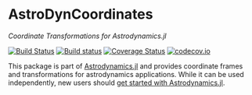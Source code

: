 # AstroDynCoordinates

*Coordinate Transformations for Astrodynamics.jl*

[![Build Status][travis-badge]][travis-url] [![Build status][av-badge]][av-url] [![Coverage Status][coveralls-badge]][coveralls-url] [![codecov.io][codecov-badge]][codecov-url]

This package is part of [Astrodynamics.jl](https://github.com/JuliaAstrodynamics/Astrodynamics.jl) and provides coordinate frames and transformations for astrodynamics applications.
While it can be used independently, new users should [get started with Astrodynamics.jl](https://juliaastrodynamics.github.io/Astrodynamics.jl/latest/).

[travis-badge]: https://travis-ci.org/JuliaAstrodynamics/AstroDynCoordinates.jl.svg?branch=master
[travis-url]: https://travis-ci.org/JuliaAstrodynamics/AstroDynCoordinates.jl
[av-badge]: https://ci.appveyor.com/api/projects/status/0h96rmdkbfruyu75?svg=true
[av-url]: https://ci.appveyor.com/project/JuliaAstrodynamics/AstroDynCoordinates-jl
[coveralls-badge]: https://coveralls.io/repos/github/JuliaAstrodynamics/AstroDynCoordinates.jl/badge.svg?branch=master
[coveralls-url]: https://coveralls.io/github/JuliaAstrodynamics/AstroDynCoordinates.jl?branch=master
[codecov-badge]: http://codecov.io/github/JuliaAstrodynamics/AstroDynCoordinates.jl/coverage.svg?branch=master
[codecov-url]: http://codecov.io/github/JuliaAstrodynamics/AstroDynCoordinates.jl?branch=master
